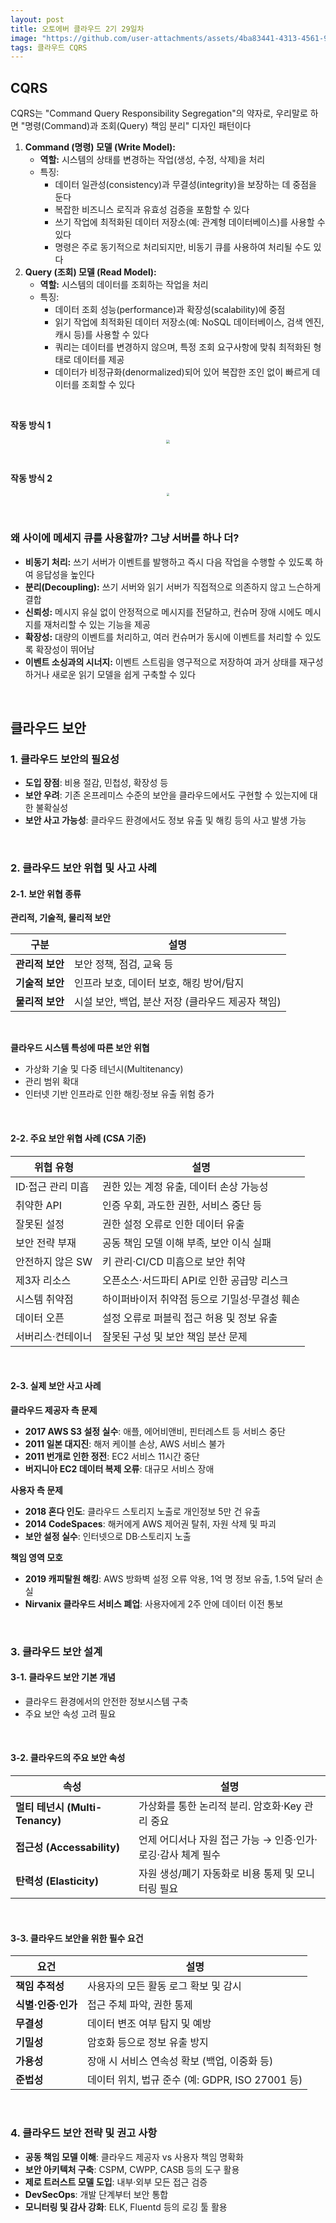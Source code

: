 ```yaml
---
layout: post
title: 오토에버 클라우드 2기 29일차
image: "https://github.com/user-attachments/assets/4ba83441-4313-4561-9310-80fc3badc195"
tags: 클라우드 CQRS
---
```


## CQRS

CQRS는 "Command Query Responsibility Segregation"의 약자로, 우리말로 하면 "명령(Command)과 조회(Query) 책임 분리" 디자인 패턴이다

1. **Command (명령) 모델 (Write Model):**
   - **역할:** 시스템의 상태를 변경하는 작업(생성, 수정, 삭제)을 처리
   - 특징:
     - 데이터 일관성(consistency)과 무결성(integrity)을 보장하는 데 중점을 둔다
     - 복잡한 비즈니스 로직과 유효성 검증을 포함할 수 있다
     - 쓰기 작업에 최적화된 데이터 저장소(예: 관계형 데이터베이스)를 사용할 수 있다
     - 명령은 주로 동기적으로 처리되지만, 비동기 큐를 사용하여 처리될 수도 있다
2. **Query (조회) 모델 (Read Model):**
   - **역할:** 시스템의 데이터를 조회하는 작업을 처리
   - 특징:
     - 데이터 조회 성능(performance)과 확장성(scalability)에 중점
     - 읽기 작업에 최적화된 데이터 저장소(예: NoSQL 데이터베이스, 검색 엔진, 캐시 등)를 사용할 수 있다
     - 쿼리는 데이터를 변경하지 않으며, 특정 조회 요구사항에 맞춰 최적화된 형태로 데이터를 제공
     - 데이터가 비정규화(denormalized)되어 있어 복잡한 조인 없이 빠르게 데이터를 조회할 수 있다

&nbsp;

**작동 방식 1**

<center>
<img src="https://github.com/user-attachments/assets/5d93505e-7184-4688-85cb-0ee181469a98" style="zoom:40%;">
</center>

&nbsp;

**작동 방식 2**

<center>
<img src="https://github.com/user-attachments/assets/4ba83441-4313-4561-9310-80fc3badc195" style="zoom:30%;">
</center>

&nbsp;

### 왜 사이에 메세지 큐를 사용할까? 그냥 서버를 하나 더?

- **비동기 처리:** 쓰기 서버가 이벤트를 발행하고 즉시 다음 작업을 수행할 수 있도록 하여 응답성을 높인다
- **분리(Decoupling):** 쓰기 서버와 읽기 서버가 직접적으로 의존하지 않고 느슨하게 결합
- **신뢰성:** 메시지 유실 없이 안정적으로 메시지를 전달하고, 컨슈머 장애 시에도 메시지를 재처리할 수 있는 기능을 제공
- **확장성:** 대량의 이벤트를 처리하고, 여러 컨슈머가 동시에 이벤트를 처리할 수 있도록 확장성이 뛰어남
- **이벤트 소싱과의 시너지:** 이벤트 스트림을 영구적으로 저장하여 과거 상태를 재구성하거나 새로운 읽기 모델을 쉽게 구축할 수 있다

&nbsp;

## 클라우드 보안

### 1. 클라우드 보안의 필요성

- **도입 장점**: 비용 절감, 민첩성, 확장성 등
- **보안 우려**: 기존 온프레미스 수준의 보안을 클라우드에서도 구현할 수 있는지에 대한 불확실성
- **보안 사고 가능성**: 클라우드 환경에서도 정보 유출 및 해킹 등의 사고 발생 가능

&nbsp;

### 2. 클라우드 보안 위협 및 사고 사례

#### 2-1. 보안 위협 종류

**관리적, 기술적, 물리적 보안**

| 구분            | 설명                                              |
| --------------- | ------------------------------------------------- |
| **관리적 보안** | 보안 정책, 점검, 교육 등                          |
| **기술적 보안** | 인프라 보호, 데이터 보호, 해킹 방어/탐지          |
| **물리적 보안** | 시설 보안, 백업, 분산 저장 (클라우드 제공자 책임) |

&nbsp;

**클라우드 시스템 특성에 따른 보안 위협**

- 가상화 기술 및 다중 테넌시(Multitenancy)
- 관리 범위 확대
- 인터넷 기반 인프라로 인한 해킹·정보 유출 위험 증가

&nbsp;

#### 2-2. 주요 보안 위협 사례 (CSA 기준)

| 위협 유형         | 설명                                          |
| ----------------- | --------------------------------------------- |
| ID·접근 관리 미흡 | 권한 있는 계정 유출, 데이터 손상 가능성       |
| 취약한 API        | 인증 우회, 과도한 권한, 서비스 중단 등        |
| 잘못된 설정       | 권한 설정 오류로 인한 데이터 유출             |
| 보안 전략 부재    | 공동 책임 모델 이해 부족, 보안 이식 실패      |
| 안전하지 않은 SW  | 키 관리·CI/CD 미흡으로 보안 취약              |
| 제3자 리소스      | 오픈소스·서드파티 API로 인한 공급망 리스크    |
| 시스템 취약점     | 하이퍼바이저 취약점 등으로 기밀성·무결성 훼손 |
| 데이터 오픈       | 설정 오류로 퍼블릭 접근 허용 및 정보 유출     |
| 서버리스·컨테이너 | 잘못된 구성 및 보안 책임 분산 문제            |

&nbsp;

#### 2-3. 실제 보안 사고 사례

**클라우드 제공자 측 문제**

- **2017 AWS S3 설정 실수**: 애플, 에어비앤비, 핀터레스트 등 서비스 중단
- **2011 일본 대지진**: 해저 케이블 손상, AWS 서비스 불가
- **2011 번개로 인한 정전**: EC2 서비스 11시간 중단
- **버지니아 EC2 데이터 복제 오류**: 대규모 서비스 장애

**사용자 측 문제**

- **2018 혼다 인도**: 클라우드 스토리지 노출로 개인정보 5만 건 유출
- **2014 CodeSpaces**: 해커에게 AWS 제어권 탈취, 자원 삭제 및 파괴
- **보안 설정 실수**: 인터넷으로 DB·스토리지 노출

**책임 영역 모호**

- **2019 캐피탈원 해킹**: AWS 방화벽 설정 오류 악용, 1억 명 정보 유출, 1.5억 달러 손실
- **Nirvanix 클라우드 서비스 폐업**: 사용자에게 2주 안에 데이터 이전 통보

&nbsp;

### 3. 클라우드 보안 설계

#### 3-1. 클라우드 보안 기본 개념

- 클라우드 환경에서의 안전한 정보시스템 구축
- 주요 보안 속성 고려 필요

&nbsp;

#### 3-2. 클라우드의 주요 보안 속성

| 속성                            | 설명                                                         |
| ------------------------------- | ------------------------------------------------------------ |
| **멀티 테넌시 (Multi-Tenancy)** | 가상화를 통한 논리적 분리. 암호화·Key 관리 중요              |
| **접근성 (Accessability)**      | 언제 어디서나 자원 접근 가능 → 인증·인가·로깅·감사 체계 필수 |
| **탄력성 (Elasticity)**         | 자원 생성/폐기 자동화로 비용 통제 및 모니터링 필요           |

&nbsp;

#### 3-3. 클라우드 보안을 위한 필수 요건

| 요건               | 설명                                            |
| ------------------ | ----------------------------------------------- |
| **책임 추적성**    | 사용자의 모든 활동 로그 확보 및 감시            |
| **식별·인증·인가** | 접근 주체 파악, 권한 통제                       |
| **무결성**         | 데이터 변조 여부 탐지 및 예방                   |
| **기밀성**         | 암호화 등으로 정보 유출 방지                    |
| **가용성**         | 장애 시 서비스 연속성 확보 (백업, 이중화 등)    |
| **준법성**         | 데이터 위치, 법규 준수 (예: GDPR, ISO 27001 등) |

&nbsp;

### 4. 클라우드 보안 전략 및 권고 사항

- **공동 책임 모델 이해**: 클라우드 제공자 vs 사용자 책임 명확화
- **보안 아키텍처 구축**: CSPM, CWPP, CASB 등의 도구 활용
- **제로 트러스트 모델 도입**: 내부·외부 모든 접근 검증
- **DevSecOps**: 개발 단계부터 보안 통합
- **모니터링 및 감사 강화**: ELK, Fluentd 등의 로깅 툴 활용

&nbsp;